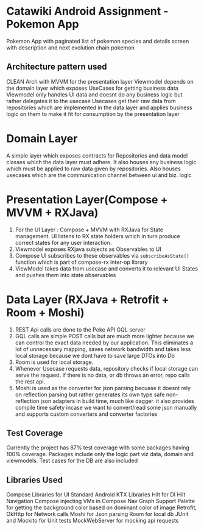 # Catawiki Android Assignment - Pokemon App

Pokemon App with paginated list of pokemon species and details screen with description 
and next evolution chain pokemon

## Architecture pattern used

CLEAN Arch with MVVM for the presentation layer
Viewmodel depends on the domain layer which exposes UseCases for getting business data
Viewmodel only handles UI data and doesnt do any business logic but rather delegates it to the usecase
Usecases get their raw data from repositories which are implemented in the data layer 
and applies business logic on them to make it fit for consumption by the presentation layer

# Domain Layer
A simple layer which exposes contracts for Repositories and  data model classes which the data 
layer must adhere. It also houses any business logic which must be applied to raw data given by
repositories. Also houses usecases which are the communication channel between ui and biz. logic

# Presentation Layer(Compose + MVVM + RXJava)

1. For the UI Layer : Compose + MVVM with RXJava for State management.
UI listens to RX state holders which in turn produce correct states for any user interaction. 
2. Viewmodel exposes RXjava subjects as Observables to UI
3. Compose UI subscribes to these observables via `subscribeAsState()` function 
   which is part of compose-rx inter-op library
4. ViewModel takes data from usecase and converts it to relevant UI States and pushes them into 
   state observables

# Data Layer (RXJava + Retrofit + Room + Moshi)
1. REST Api calls are done to the Poke API GQL server 
2. GQL calls are simple POST calls but are much more lighter because we can control the exact data 
   needed by our application. This eliminates a lot of unnecessary mapping, saves network bandwidth
   and takes less local storage because we dont have to save large DTOs into Db
2. Room is used for local storage.
3. Whenever Usecase requests data, repository checks if local storage can serve the request. 
   if there is no data, or db throws an error, repo calls the rest api.
4. Moshi is used as the converter for json parsing becuase it doesnt rely on reflection parsing but
   rather generates its own type safe non-reflection json adapters in build time, much like dagger. 
   it also provides compile time safety incase we want to convert/read some json manually and supports
   custom converters and converter factories



## Test Coverage
Currently the project has 87% test coverage with some packages having 100% coverage.
Packages include only the logic part viz data, domain and viewmodels.
Test cases for the DB are also included

## Libraries Used
Compose Libraries for UI
Standard Android KTX Libraries
Hilt for DI
Hilt Navigation Compose injecting VMs in Compose Nav Graph Support 
Palette for getting the background color based on dominant color of image
Retrofit, OkHttp for Network calls
Moshi for Json parsing
Room for local db
JUnit and Mockito for Unit tests
MockWebServer for mocking api requests
